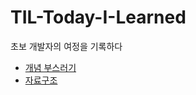 # TIL-Today-I-Learned
초보 개발자의 여정을 기록하다

* [개념 부스러기](https://github.com/thdqudgns/TIL-Today-I-Learned/tree/main/%EA%B0%9C%EB%85%90%20%EB%B6%80%EC%8A%A4%EB%9F%AC%EA%B8%B0)
* [자료구조](https://github.com/thdqudgns/TIL-Today-I-Learned/tree/main/%EC%9E%90%EB%A3%8C%EA%B5%AC%EC%A1%B0)
